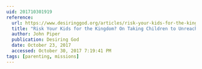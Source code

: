 ```yaml
---
uid: 201710301919
reference:
  url: https://www.desiringgod.org/articles/risk-your-kids-for-the-kingdom
  title: "Risk Your Kids for the Kingdom? On Taking Children to Unreached Peoples: On Taking Children to Unreached Peoples"
  author: John Piper
  publication: Desiring God
  date: October 23, 2017
  accessed: October 30, 2017 7:19:41 PM
tags: [parenting, missions]
---
```

